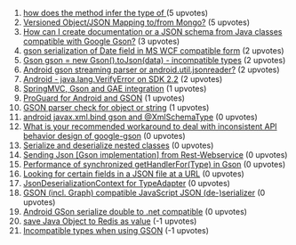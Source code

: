 1. [how does the method infer the type of <T>](http://stackoverflow.com/questions/22280055) (5 upvotes)  
2. [Versioned Object/JSON Mapping to/from Mongo?](http://stackoverflow.com/questions/24521718) (5 upvotes)  
3. [How can I create documentation or a JSON schema from Java classes compatible with Google Gson?](http://stackoverflow.com/questions/14151270) (3 upvotes)  
4. [gson serialization of Date field in MS WCF compatible form](http://stackoverflow.com/questions/3874193) (2 upvotes)  
5. [Gson gson = new Gson().toJson(data) - incompatible types](http://stackoverflow.com/questions/11314422) (2 upvotes)  
6. [Android gson streaming parser or android.util.jsonreader?](http://stackoverflow.com/questions/10170019) (2 upvotes)  
7. [Android - java.lang.VerifyError on SDK 2.2](http://stackoverflow.com/questions/6879748) (2 upvotes)  
8. [SpringMVC, Gson and GAE integration](http://stackoverflow.com/questions/19204110) (1 upvotes)  
9. [ProGuard for Android and GSON](http://stackoverflow.com/questions/23826171) (1 upvotes)  
10. [GSON parser check for object or string](http://stackoverflow.com/questions/23898935) (1 upvotes)  
11. [android javax.xml.bind gson and @XmlSchemaType](http://stackoverflow.com/questions/13920822) (0 upvotes)  
12. [What is your recommended workaround to deal with inconsistent API behavior design of google-gson](http://stackoverflow.com/questions/21032821) (0 upvotes)  
13. [Serialize and deserialize nested classes](http://stackoverflow.com/questions/21353134) (0 upvotes)  
14. [Sending Json [Gson implementation] from Rest-Webservice](http://stackoverflow.com/questions/22633558) (0 upvotes)  
15. [Performance of synchronized getHandlerFor(Type) in Gson](http://stackoverflow.com/questions/10719146) (0 upvotes)  
16. [Looking for certain fields in a JSON file at a URL](http://stackoverflow.com/questions/15490458) (0 upvotes)  
17. [JsonDeserializationContext for TypeAdapter<T>](http://stackoverflow.com/questions/24194976) (0 upvotes)  
18. [GSON (incl. Graph) compatible JavaScript JSON (de-)serializer](http://stackoverflow.com/questions/20100577) (0 upvotes)  
19. [Android GSon serialize double to .net compatible](http://stackoverflow.com/questions/3957848) (0 upvotes)  
20. [save Java Object to Redis as value](http://stackoverflow.com/questions/24850675) (-1 upvotes)  
21. [Incompatible types when using GSON](http://stackoverflow.com/questions/12527077) (-1 upvotes)  
